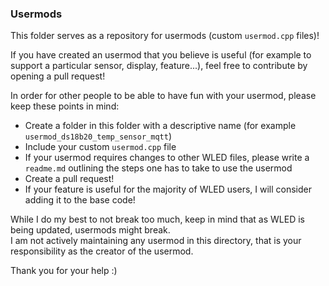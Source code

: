 ### Usermods

This folder serves as a repository for usermods (custom `usermod.cpp` files)!

If you have created an usermod that you believe is useful (for example to support a particular sensor, display, feature...), feel free to contribute by opening a pull request!

In order for other people to be able to have fun with your usermod, please keep these points in mind:

-   Create a folder in this folder with a descriptive name (for example `usermod_ds18b20_temp_sensor_mqtt`)  
-   Include your custom `usermod.cpp` file  
-   If your usermod requires changes to other WLED files, please write a `readme.md` outlining the steps one has to take to use the usermod  
-   Create a pull request!  
-   If your feature is useful for the majority of WLED users, I will consider adding it to the base code!  

While I do my best to not break too much, keep in mind that as WLED is being updated, usermods might break.  
I am not actively maintaining any usermod in this directory, that is your responsibility as the creator of the usermod.

Thank you for your help :)
